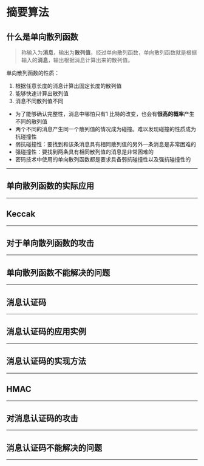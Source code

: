 # 摘要算法

## 什么是单向散列函数

> 称输入为**消息**，输出为**散列值**，经过单向散列函数，单向散列函数就是根据输入的**消息**，输出根据消息计算出来的散列值。

单向散列函数的性质：

1. 根据任意长度的消息计算出固定长度的散列值
2. 能够快速计算出散列值
3. 消息不同散列值不同

* 为了能够确认完整性，消息中哪怕只有1 比特的改变，也会有**很高的概率**产生不同的散列值
* 两个不同的消息产生同一个散列值的情况成为碰撞。难以发现碰撞的性质成为抗碰撞性
* 弱抗碰撞性：要找到和该条消息具有相同散列值的另外一条消息是非常困难的
* 强碰撞性：要找到两条具有相同散列值的消息是非常困难的
* 密码技术中使用的单向散列函数都是要求具备弱抗碰撞性以及强抗碰撞性的

---

## 单向散列函数的实际应用

---

## Keccak

---

## 对于单向散列函数的攻击

---

## 单向散列函数不能解决的问题

---

## 消息认证码

---

## 消息认证码的应用实例

---

## 消息认证码的实现方法

---

## HMAC

---

## 对消息认证码的攻击

---

## 消息认证码不能解决的问题

---



